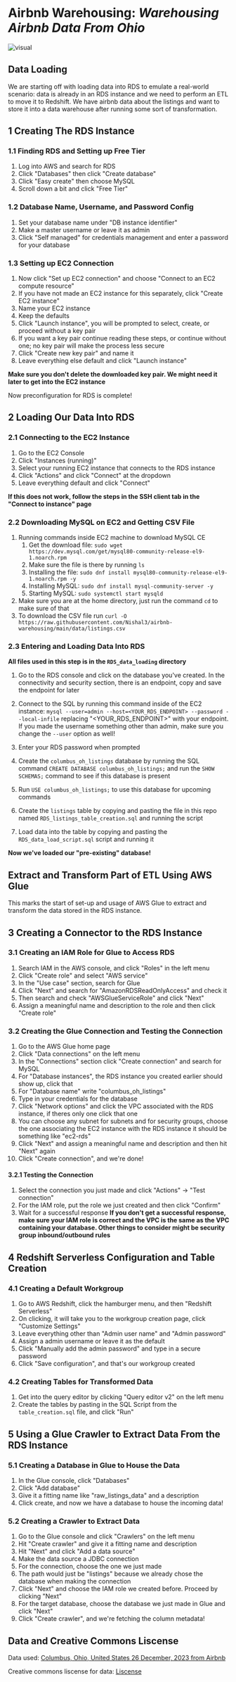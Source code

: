 # Airbnb Warehousing: _**Warehousing Airbnb Data From Ohio**_

![ visual ]

## Data Loading

We are starting off with loading data into RDS to emulate a real-world scenario: data is already in an RDS instance and we need to perform an ETL to move it to Redshift. We have airbnb data about the listings and want to store it into a data warehouse after running some sort of transformation.

## 1 Creating The RDS Instance

### 1.1 Finding RDS and Setting up Free Tier

1. Log into AWS and search for RDS
2. Click "Databases" then click "Create database"
3. Click "Easy create" then choose MySQL
4. Scroll down a bit and click "Free Tier"

### 1.2 Database Name, Username, and Password Config

1. Set your database name under "DB instance identifier"
2. Make a master username or leave it as admin
3. Click "Self managed" for credentials management and enter a password for your database

### 1.3 Setting up EC2 Connection

1. Now click "Set up EC2 connection" and choose "Connect to an EC2 compute resource"
2. If you have not made an EC2 instance for this separately, click "Create EC2 instance"
3. Name your EC2 instance
4. Keep the defaults
5. Click "Launch instance", you will be prompted to select, create, or proceed without a key pair
6. If you want a key pair continue reading these steps, or continue without one; no key pair will make the process less secure
7. Click "Create new key pair" and name it
8. Leave everything else default and click "Launch instance"

**Make sure you don't delete the downloaded key pair. We might need it later to get into the EC2 instance**

Now preconfiguration for RDS is complete!

## 2 Loading Our Data Into RDS

### 2.1 Connecting to the EC2 Instance

1. Go to the EC2 Console
2. Click "Instances (running)"
3. Select your running EC2 instance that connects to the RDS instance
4. Click "Actions" and click "Connect" at the dropdown
5. Leave everything default and click "Connect"

**If this does not work, follow the steps in the SSH client tab in the "Connect to instance" page**

### 2.2 Downloading MySQL on EC2 and Getting CSV File

1. Running commands inside EC2 machine to download MySQL CE
   1. Get the download file: `sudo wget https://dev.mysql.com/get/mysql80-community-release-el9-1.noarch.rpm`
   2. Make sure the file is there by running `ls`
   3. Installing the file: `sudo dnf install mysql80-community-release-el9-1.noarch.rpm -y`
   4. Installing MySQL: `sudo dnf install mysql-community-server -y`
   5. Starting MySQL: `sudo systemctl start mysqld`
2. Make sure you are at the home directory, just run the command `cd` to make sure of that
3. To download the CSV file run `curl -O https://raw.githubusercontent.com/Nishal3/airbnb-warehousing/main/data/listings.csv`

### 2.3 Entering and Loading Data Into RDS

**All files used in this step is in the `RDS_data_loading` directory**

1. Go to the RDS console and click on the database you've created. In the connectivity and security section, there is an endpoint, copy and save the endpoint for later

2. Connect to the SQL by running this command inside of the EC2 instance: `mysql --user=admin --host=<YOUR_RDS_ENDPOINT> --password --local-infile` replacing "<YOUR_RDS_ENDPOINT>" with your endpoint. If you made the username something other than admin, make sure you change the `--user` option as well!

3. Enter your RDS password when prompted

4. Create the `columbus_oh_listings` database by running the SQL command `CREATE DATABASE columbus_oh_listings;` and run the `SHOW SCHEMAS;` command to see if this database is present

5. Run `USE columbus_oh_listings;` to use this database for upcoming commands

6. Create the `listings` table by copying and pasting the file in this repo named `RDS_listings_table_creation.sql` and running the script

7. Load data into the table by copying and pasting the `RDS_data_load_script.sql` script and running it

**Now we've loaded our "pre-existing" database!**

## Extract and Transform Part of ETL Using AWS Glue

This marks the start of set-up and usage of AWS Glue to extract and transform the data stored in the RDS instance.

## 3 Creating a Connector to the RDS Instance

### 3.1 Creating an IAM Role for Glue to Access RDS

1. Search IAM in the AWS console, and click "Roles" in the left menu
2. Click "Create role" and select "AWS service"
3. In the "Use case" section, search for Glue
4. Click "Next" and search for "AmazonRDSReadOnlyAccess" and check it
5. Then search and check "AWSGlueServiceRole" and click "Next"
6. Assign a meaningful name and description to the role and then click "Create role"

### 3.2 Creating the Glue Connection and Testing the Connection

1. Go to the AWS Glue home page
2. Click "Data connections" on the left menu
3. In the "Connections" section click "Create connection" and search for MySQL
4. For "Database instances", the RDS instance you created earlier should show up, click that
5. For "Database name" write "columbus_oh_listings"
6. Type in your credentials for the database
7. Click "Network options" and click the VPC associated with the RDS instance, if theres only one click that one
8. You can choose any subnet for subnets and for security groups, choose the one associating the EC2 instance with the RDS instance it should be something like "ec2-rds"
9. Click "Next" and assign a meaningful name and description and then hit "Next" again
10. Click "Create connection", and we're done!

#### 3.2.1 Testing the Connection

1. Select the connection you just made and click "Actions" -> "Test connection"
2. For the IAM role, put the role we just created and then click "Confirm"
3. Wait for a successful response
   **If you don't get a successful response, make sure your IAM role is correct and the VPC is the same as the VPC containing your database. Other things to consider might be security group inbound/outbound rules**

## 4 Redshift Serverless Configuration and Table Creation

### 4.1 Creating a Default Workgroup

1. Go to AWS Redshift, click the hamburger menu, and then "Redshift Serverless"
2. On clicking, it will take you to the workgroup creation page, click "Customize Settings"
3. Leave everything other than "Admin user name" and "Admin password"
4. Assign a admin username or leave it as the default
5. Click "Manually add the admin password" and type in a secure password
6. Click "Save configuration", and that's our workgroup created

### 4.2 Creating Tables for Transformed Data

1. Get into the query editor by clicking "Query editor v2" on the left menu
2. Create the tables by pasting in the SQL Script from the `table_creation.sql` file, and click "Run"

## 5 Using a Glue Crawler to Extract Data From the RDS Instance

### 5.1 Creating a Database in Glue to House the Data

1. In the Glue console, click "Databases"
2. Click "Add database"
3. Give it a fitting name like "raw_listings_data" and a description
4. Click create, and now we have a database to house the incoming data!

### 5.2 Creating a Crawler to Extract Data

1. Go to the Glue console and click "Crawlers" on the left menu
2. Hit "Create crawler" and give it a fitting name and description
3. Hit "Next" and click "Add a data source"
4. Make the data source a JDBC connection
5. For the connection, choose the one we just made
6. The path would just be "listings" because we already chose the database when making the connection
7. Click "Next" and choose the IAM role we created before. Proceed by clicking "Next"
8. For the target database, choose the database we just made in Glue and click "Next"
9. Click "Create crawler", and we're fetching the column metadata!

## Data and Creative Commons Liscense

Data used: [Columbus, Ohio, United States 26 December, 2023 from Airbnb][data_link]

Creative commons liscense for data: [Liscense][creative_liscense]

<!-- Images  -->

[ visual ]: https://dqkl9myp5qci5.cloudfront.net/airbnb_listings_etl_visual.png

<!-- Airbnb Data -->

[ data_link ]: http://insideairbnb.com/get-the-data/
[ creative_liscense ]: http://creativecommons.org/licenses/by/4.0/
